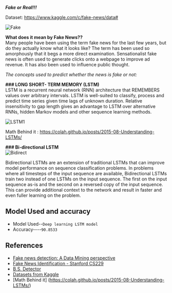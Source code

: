 _**Fake or Real!!!**_

Dataset: https://www.kaggle.com/c/fake-news/data#

![Fake](https://user-images.githubusercontent.com/68546391/97145655-91912180-178c-11eb-925d-1347dca903ff.jpg)

**What does it mean by Fake News??**<br/>
Many people have been using the term fake news for the last few years, but do they actually know what it looks like? The term has been used so amorphously that it begs a more direct examination. Sensationalist fake news is often used to generate clicks onto a webpage to improve ad revenue. It has also been used to influence public thought.

_The concepts used to predict whether the news is fake or not:_

**### LONG SHORT- TERM MEMORY (LSTM)**<br/>
LSTM is a recurrent neural network (RNN) architecture that REMEMBERS values over arbitrary intervals. LSTM is well-suited to classify, process and predict time series given time lags of unknown duration. Relative insensitivity to gap length gives an advantage to LSTM over alternative RNNs, hidden Markov models and other sequence learning methods.

![LSTM1](https://user-images.githubusercontent.com/68546391/97147145-0b2a0f00-178f-11eb-9562-05553182afb9.png)

Math Behind it : https://colah.github.io/posts/2015-08-Understanding-LSTMs/

**### Bi-directional LSTM**<br/>
![Bidirect](https://user-images.githubusercontent.com/68546391/97147474-94414600-178f-11eb-9952-78bc76c8e2e7.png)

Bidirectional LSTMs are an extension of traditional LSTMs that can improve model performance on sequence classification problems.
In problems where all timesteps of the input sequence are available, Bidirectional LSTMs train two instead of one LSTMs on the input sequence. The first on the input sequence as-is and the second on a reversed copy of the input sequence. This can provide additional context to the network and result in faster and even fuller learning on the problem.

## Model Used and accuracy 
   * Model Used--`Deep learning LSTM model`
   * Accuracy----`90.8533`

## References
  * [Fake news detection: A Data Mining perspective](https://arxiv.org/pdf/1708.01967.pdf)
  * [Fake News Identification - Stanford CS229](http://cs229.stanford.edu/proj2017/final-reports/5244348.pdf)
  * [B.S. Detector](https://github.com/bs-detector/bs-detector)
  * [Datasets from Kaggle](https://www.kaggle.com/c/fake-news/data)
  * [Math Behind it] (https://colah.github.io/posts/2015-08-Understanding-LSTMs/)
